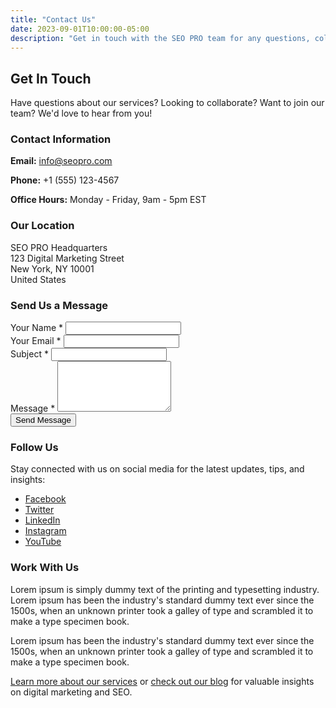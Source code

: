 ```yaml
---
title: "Contact Us"
date: 2023-09-01T10:00:00-05:00
description: "Get in touch with the SEO PRO team for any questions, collaborations, or to discuss how we can help your business grow online."
---
```


## Get In Touch

Have questions about our services? Looking to collaborate? Want to join our team? We'd love to hear from you!

### Contact Information

**Email:** info@seopro.com

**Phone:** +1 (555) 123-4567

**Office Hours:** Monday - Friday, 9am - 5pm EST

### Our Location

SEO PRO Headquarters  
123 Digital Marketing Street  
New York, NY 10001  
United States

### Send Us a Message

<form class="contact-form">
    <div class="form-row">
        <div class="form-group col-md-6">
            <label for="name">Your Name *</label>
            <input type="text" class="form-control" id="name" required>
        </div>
        <div class="form-group col-md-6">
            <label for="email">Your Email *</label>
            <input type="email" class="form-control" id="email" required>
        </div>
    </div>
    <div class="form-group">
        <label for="subject">Subject *</label>
        <input type="text" class="form-control" id="subject" required>
    </div>
    <div class="form-group">
        <label for="message">Message *</label>
        <textarea class="form-control" id="message" rows="5" required></textarea>
    </div>
    <button type="submit" class="btn btn-primary">Send Message</button>
</form>

### Follow Us

Stay connected with us on social media for the latest updates, tips, and insights:

- [Facebook](https://facebook.com/seopro)
- [Twitter](https://twitter.com/seopro)
- [LinkedIn](https://linkedin.com/company/seopro)
- [Instagram](https://instagram.com/seopro)
- [YouTube](https://youtube.com/seopro)

### Work With Us

Lorem ipsum is simply dummy text of the printing and typesetting industry. Lorem ipsum has been the industry's standard dummy text ever since the 1500s, when an unknown printer took a galley of type and scrambled it to make a type specimen book.

Lorem ipsum has been the industry's standard dummy text ever since the 1500s, when an unknown printer took a galley of type and scrambled it to make a type specimen book.

[Learn more about our services](/services) or [check out our blog](/posts) for valuable insights on digital marketing and SEO.
